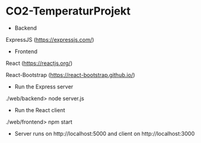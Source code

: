 # CO2-TemperaturProjekt

- Backend
 
 ExpressJS (https://expressjs.com/)

- Frontend

React (https://reactjs.org/)

React-Bootstrap (https://react-bootstrap.github.io/)

- Run the Express server 
 
./web/backend> node server.js

- Run the React client

./web/frontend> npm start

- Server runs on http://localhost:5000 and client on http://localhost:3000
